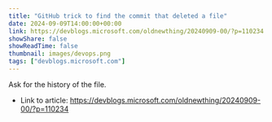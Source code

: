 ```yaml
---
title: "GitHub trick to find the commit that deleted a file"
date: 2024-09-09T14:00:00+00:00
link: https://devblogs.microsoft.com/oldnewthing/20240909-00/?p=110234
showShare: false
showReadTime: false
thumbnail: images/devops.png
tags: ["devblogs.microsoft.com"]
---
```

Ask for the history of the file.

- Link to article: https://devblogs.microsoft.com/oldnewthing/20240909-00/?p=110234